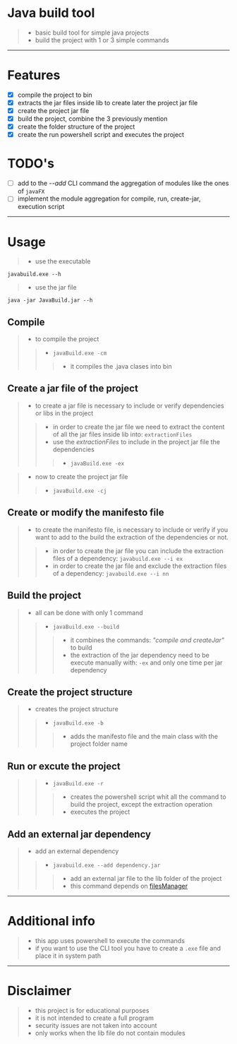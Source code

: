 # Java build tool
>- basic build tool for simple java projects
>- build the project with 1 or 3 simple commands

------

# Features 
- [x] compile the project to bin
- [x] extracts the jar files inside lib to create later the project jar file
- [x] create the project jar file
- [x] build the project, combine the 3 previously mention
- [x] create the folder structure of the project
- [x] create the run powershell script and executes the project

# TODO's 
- [ ] add to the *--add* CLI command the aggregation of modules like the ones of `javaFX`
- [ ] implement the module aggregation for compile, run, create-jar, execution script
 
------

# Usage
>- use the executable
```console
javabuild.exe --h
```
>- use the jar file
```console
java -jar JavaBuild.jar --h
```

## Compile

>- to compile the project
>>- `javaBuild.exe -cm`
>>>- it compiles the .java clases into bin

## Create a jar file of the project

>- to create a jar file is necessary to include or verify dependencies or libs in the project
>>- in order to create the jar file we need to extract the content of all the jar files inside lib into: `extractionFiles`
>>- use the *extractionFiles* to include in the project jar file the dependencies
>>>- `javaBuild.exe -ex`

>- now to create the project jar file
>>- `javaBuild.exe -cj`

## Create or modify the manifesto file
>- to create the manifesto file, is necessary to include or verify if you want to add to the build the extraction of the dependencies or not.
>>- in order to create the jar file you can include the extraction files of a dependency: `javabuild.exe --i ex`
>>- in order to create the jar file and exclude the extraction files of a dependency: `javabuild.exe --i nn` 

## Build the project

>- all can be done with only 1 command
>>- `javaBuild.exe --build`
>>>- it combines the commands: *"compile and createJar"* to build
>>>- the extraction of the jar dependency need to be execute manually with: `-ex` and only one time per jar dependency

## Create the project structure

>- creates the project structure
>>- `javaBuild.exe -b`
>>>- adds the manifesto file and the main class with the project folder name

## Run or excute the project

>>- `javaBuild.exe -r`
>>>- creates the powershell script whit all the command to build the project, except the extraction operation
>>>- executes the project

## Add an external jar dependency

>- add an external dependency 
>>- `javabuild.exe --add dependency.jar`
>>>- add an external jar file to the lib folder of the project
>>>- this command depends on [filesManager](https://github.com/AlfonsoG-dev/filesManager)

------

# Additional info
>- this app uses powershell to execute the commands
>- if you want to use the CLI tool you have to create a `.exe` file and place it in system path

------

# Disclaimer
>- this project is for educational purposes
>- it is not intended to create a full program
>- security issues are not taken into account
>- only works when the lib file do not contain modules
